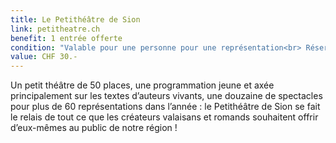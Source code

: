 ```yaml
---
title: Le Petithéâtre de Sion
link: petitheatre.ch
benefit: 1 entrée offerte
condition: "Valable pour une personne pour une représentation<br> Réservation obligatoire"
value: CHF 30.-
---
```


Un petit théâtre de 50 places,
une programmation jeune et
axée principalement sur les
textes d’auteurs vivants, une
douzaine de spectacles pour
plus de 60 représentations
dans l’année : le Petithéâtre
de Sion se fait le relais de tout
ce que les créateurs valaisans
et romands souhaitent offrir
d’eux-mêmes au public de
notre région !
